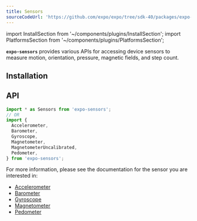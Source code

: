 ```yaml
---
title: Sensors
sourceCodeUrl: 'https://github.com/expo/expo/tree/sdk-40/packages/expo-sensors'
---
```


import InstallSection from '~/components/plugins/InstallSection';
import PlatformsSection from '~/components/plugins/PlatformsSection';

**`expo-sensors`** provides various APIs for accessing device sensors to measure motion, orientation, pressure, magnetic fields, and step count.

<PlatformsSection android emulator ios simulator web />

## Installation

<InstallSection packageName="expo-sensors" />

## API

```js
import * as Sensors from 'expo-sensors';
// OR
import {
  Accelerometer,
  Barometer,
  Gyroscope,
  Magnetometer,
  MagnetometerUncalibrated,
  Pedometer,
} from 'expo-sensors';
```

For more information, please see the documentation for the sensor you are interested in:

- [Accelerometer](accelerometer.md)
- [Barometer](barometer.md)
- [Gyroscope](gyroscope.md)
- [Magnetometer](magnetometer.md)
- [Pedometer](pedometer.md)
